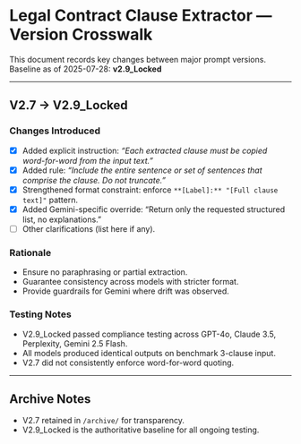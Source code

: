# Legal Contract Clause Extractor — Version Crosswalk

This document records key changes between major prompt versions.  
Baseline as of 2025-07-28: **v2.9_Locked**

---

## V2.7 → V2.9_Locked

### Changes Introduced
- [x] Added explicit instruction: *“Each extracted clause must be copied word-for-word from the input text.”*  
- [x] Added rule: *“Include the entire sentence or set of sentences that comprise the clause. Do not truncate.”*  
- [x] Strengthened format constraint: enforce `**[Label]:** "[Full clause text]"` pattern.  
- [x] Added Gemini-specific override: “Return only the requested structured list, no explanations.”  
- [ ] Other clarifications (list here if any).

### Rationale
- Ensure no paraphrasing or partial extraction.  
- Guarantee consistency across models with stricter format.  
- Provide guardrails for Gemini where drift was observed.

### Testing Notes
- V2.9_Locked passed compliance testing across GPT-4o, Claude 3.5, Perplexity, Gemini 2.5 Flash.  
- All models produced identical outputs on benchmark 3-clause input.  
- V2.7 did not consistently enforce word-for-word quoting.

---

## Archive Notes
- V2.7 retained in `/archive/` for transparency.  
- V2.9_Locked is the authoritative baseline for all ongoing testing.
